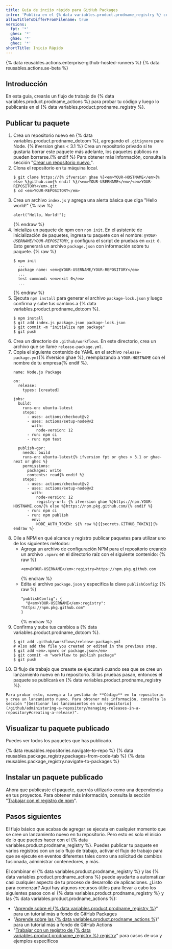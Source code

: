 ```yaml
---
title: Guía de inciio rápido para GitHub Packages
intro: 'Publica en el {% data variables.product.prodname_registry %} con {% data variables.product.prodname_actions %}.'
allowTitleToDifferFromFilename: true
versions:
  fpt: '*'
  ghes: '*'
  ghae: '*'
  ghec: '*'
shortTitle: Inicio Rápido
---
```


{% data reusables.actions.enterprise-github-hosted-runners %}
{% data reusables.actions.ae-beta %}

## Introducción

En esta guía, crearás un flujo de trabajo de {% data variables.product.prodname_actions %} para probar tu código y luego lo publicarás en el {% data variables.product.prodname_registry %}.

## Publicar tu paquete

1. Crea un repositorio nuevo en {% data variables.product.prodname_dotcom %}, agregando el `.gitignore` para Node. {% ifversion ghes < 3.1 %} Crea un repositorio privado si te gustaría borrar este paquete más adelante, los paquetes públicos no pueden borrarse.{% endif %} Para obtener más información, consulta la sección "[Crear un repositorio nuevo ](/github/creating-cloning-and-archiving-repositories/creating-a-new-repository)".
2. Clona el repositorio en tu máquina local.
    ```shell
    $ git clone https://{% ifversion ghae %}<em>YOUR-HOSTNAME</em>{% else %}github.com{% endif %}/<em>YOUR-USERNAME</em>/<em>YOUR-REPOSITORY</em>.git
    $ cd <em>YOUR-REPOSITORY</em>
    ```
3. Crea un archivo `index.js` y agrega una alerta básica que diga "Hello world!"
    {% raw %}
    ```javascript{:copy}
    alert("Hello, World!");
    ```
    {% endraw %}
4. Inicializa un paquete de npm con `npm init`. En el asistente de inicialización de paquetes, ingresa tu paquete con el nombre: _`@YOUR-USERNAME/YOUR-REPOSITORY`_, y configura el script de pruebas en `exit 0`. Esto generará un archivo `package.json` con información sobre tu paquete.
    {% raw %}
    ```shell
    $ npm init
      ...
      package name: <em>@YOUR-USERNAME/YOUR-REPOSITORY</em>
      ...
      test command: <em>exit 0</em>
      ...    
    ```
    {% endraw %}
5. Ejecuta `npm install` para generar el archivo `package-lock.json` y luego confirma y sube tus cambios a {% data variables.product.prodname_dotcom %}.
    ```shell
    $ npm install
    $ git add index.js package.json package-lock.json
    $ git commit -m "initialize npm package"
    $ git push
    ```
6. Crea un directorio de `.github/workflows`. En este directorio, crea un archivo que se llame `release-package.yml`.
7. Copia el siguiente contenido de YAML en el archivo `release-package.yml`{% ifversion ghae %}, reemplazando a `YOUR-HOSTNAME` con el nombre de tu empresa{% endif %}.
    ```yaml{:copy}
    name: Node.js Package

    on:
      release:
        types: [created]

    jobs:
      build:
        runs-on: ubuntu-latest
        steps:
          - uses: actions/checkout@v2
          - uses: actions/setup-node@v2
            with:
              node-version: 12
          - run: npm ci
          - run: npm test

      publish-gpr:
        needs: build
        runs-on: ubuntu-latest{% ifversion fpt or ghes > 3.1 or ghae-next or ghec %}
        permissions:
          packages: write
          contents: read{% endif %}
        steps:
          - uses: actions/checkout@v2
          - uses: actions/setup-node@v2
            with:
              node-version: 12
              registry-url: {% ifversion ghae %}https://npm.YOUR-HOSTNAME.com/{% else %}https://npm.pkg.github.com/{% endif %}
          - run: npm ci
          - run: npm publish
            env:
              NODE_AUTH_TOKEN: ${% raw %}{{secrets.GITHUB_TOKEN}}{% endraw %}
    ```
8. Dile a NPM en qué alcance y registro publicar paquetes para utilizar uno de los siguientes métodos:
   - Agrega un archivo de configuración NPM para el repositorio creando un archivo `.npmrc` en el directorio raíz con el siguiente contenido:
      {% raw %}
      ```shell
      <em>@YOUR-USERNAME</em>:registry=https://npm.pkg.github.com
      ```
      {% endraw %}
   - Edita el archivo `package.json` y especifica la clave `publishConfig`:
      {% raw %}
      ```shell
      "publishConfig": {
        "@<em>YOUR-USERNAME</em>:registry": "https://npm.pkg.github.com"
      }
      ```
      {% endraw %}
9. Confirma y sube tus cambios a {% data variables.product.prodname_dotcom %}.
    ```shell
    $ git add .github/workflows/release-package.yml
    # Also add the file you created or edited in the previous step.
    $ git add <em>.npmrc or package.json</em>
    $ git commit -m "workflow to publish package"
    $ git push
    ```
10.  El flujo de trabajo que creaste se ejecutará cuando sea que se cree un lanzamiento nuevo en tu repositorio. Si las pruebas pasan, entonces el paquete se publicará en {% data variables.product.prodname_registry %}.

    Para probar esto, navega a la pestaña de **Código** en tu repositorio y crea un lanzamiento nuevo. Para obtener más información, consulta la sección "[Gestionar los lanzamientos en un repositorio](/github/administering-a-repository/managing-releases-in-a-repository#creating-a-release)".

## Visualizar tu paquete publicado

Puedes ver todos los paquetes que has publicado.

{% data reusables.repositories.navigate-to-repo %}
{% data reusables.package_registry.packages-from-code-tab %}
{% data reusables.package_registry.navigate-to-packages %}


## Instalar un paquete publicado

Ahora que publicaste el paquete, querrás utilizarlo como una dependencia en tus proyectos. Para obtener más información, consulta la sección "[Trabajar con el registro de npm](/packages/working-with-a-github-packages-registry/working-with-the-npm-registry#installing-a-package)".

## Pasos siguientes

El flujo básico que acabas de agregar se ejecuta en cualquier momento que se cree un lanzamiento nuevo en tu repositorio. Pero esto es solo el inicio de lo que puedes hacer con el {% data variables.product.prodname_registry %}. Puedes publicar tu paquete en varios registros con un solo flujo de trabajo, activar el flujo de trabajo para que se ejecute en eventos diferentes tales como una solicitud de cambios fusionada, administrar contenedores, y más.

El combinar el {% data variables.product.prodname_registry %} y las {% data variables.product.prodname_actions %} puede ayudarte a automatizar casi cualquier aspecto de tu proceso de desarrollo de aplicaciones. ¿Listo para comenzar? Aquí hay algunos recursos útiles para llevar a cabo los siguientes pasos con el {% data variables.product.prodname_registry %} y las {% data variables.product.prodname_actions %}:

- "[Aprende sobre el {% data variables.product.prodname_registry %}](/packages/learn-github-packages)" para un tutorial más a fondo de GitHub Packages
- "[Aprende sobre las {% data variables.product.prodname_actions %}](/actions/learn-github-actions)" para un tutorial más a fondo de GitHub Actions
- "[Trabajar con un registro de {% data variables.product.prodname_registry %} registry](/packages/working-with-a-github-packages-registry)" para casos de uso y ejemplos específicos
